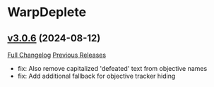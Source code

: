 # WarpDeplete

## [v3.0.6](https://github.com/happenslol/WarpDeplete/tree/v3.0.6) (2024-08-12)
[Full Changelog](https://github.com/happenslol/WarpDeplete/compare/v3.0.5...v3.0.6) [Previous Releases](https://github.com/happenslol/WarpDeplete/releases)

- fix: Also remove capitalized 'defeated' text from objective names  
- fix: Add additional fallback for objective tracker hiding  
